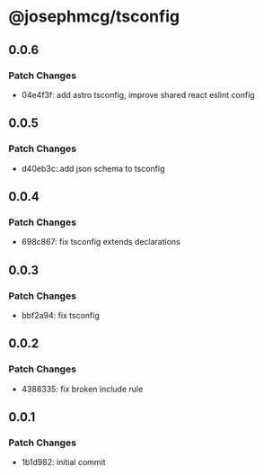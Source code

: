 # @josephmcg/tsconfig

## 0.0.6

### Patch Changes

- 04e4f3f: add astro tsconfig, improve shared react eslint config

## 0.0.5

### Patch Changes

- d40eb3c: add json schema to tsconfig

## 0.0.4

### Patch Changes

- 698c867: fix tsconfig extends declarations

## 0.0.3

### Patch Changes

- bbf2a94: fix tsconfig

## 0.0.2

### Patch Changes

- 4388335: fix broken include rule

## 0.0.1

### Patch Changes

- 1b1d982: initial commit
